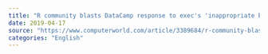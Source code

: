 ```yaml
---
title: "R community blasts DataCamp response to exec's 'inappropriate behavior'"
date: 2019-04-17
source: "https://www.computerworld.com/article/3389684/r-community-blasts-datacamp-response-to-execs-inappropriate-behavior.html"
categories: "English"
---
```

